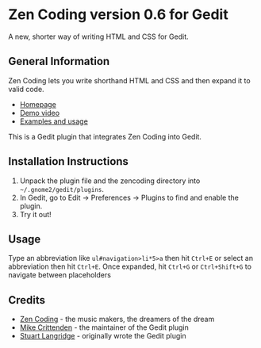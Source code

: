 Zen Coding version 0.6 for Gedit
================================
A new, shorter way of writing HTML and CSS for Gedit.

General Information
-------------------
Zen Coding lets you write shorthand HTML and CSS and then expand it to valid code.

- [Homepage](http://code.google.com/p/zen-coding/)
- [Demo video](http://vimeo.com/7405114)
- [Examples and usage](http://www.smashingmagazine.com/2009/11/21/zen-coding-a-new-way-to-write-html-code/)

This is a Gedit plugin that integrates Zen Coding into Gedit.

Installation Instructions
-------------------------
1. Unpack the plugin file and the zencoding directory into `~/.gnome2/gedit/plugins`.
2. In Gedit, go to Edit -> Preferences -> Plugins to find and enable the plugin.
3. Try it out!

Usage
-----
Type an abbreviation like `ul#navigation>li*5>a` then hit `Ctrl+E` or select an abbreviation then hit `Ctrl+E`.
Once expanded, hit `Ctrl+G` or `Ctrl+Shift+G` to navigate between placeholders

Credits
-------
- [Zen Coding](http://code.google.com/p/zen-coding/) - the music makers, the dreamers of the dream
- [Mike Crittenden](http://mikethecoder.com) - the maintainer of the Gedit plugin
- [Stuart Langridge](http://www.kryogenix.org/days/2009/09/21/zen-coding-for-gedit) - originally wrote the Gedit plugin
